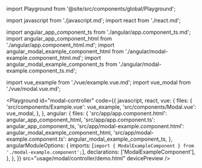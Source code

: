 import Playground from '@site/src/components/global/Playground';

import javascript from './javascript.md';
import react from './react.md';

import angular_app_component_ts from './angular/app.component_ts.md';
import angular_app_component_html from './angular/app.component_html.md';
import angular_modal_example_component_html from './angular/modal-example.component_html.md';
import angular_modal_example_component_ts from './angular/modal-example.component_ts.md';

import vue_example from './vue/example.vue.md';
import vue_modal from './vue/modal.vue.md';

<Playground
  id="modal-controller"
  code={{
    javascript,
    react,
    vue: {
      files: {
        'src/components/Example.vue': vue_example,
        'src/components/Modal.vue': vue_modal,
      },
    },
    angular: {
      files: {
        'src/app/app.component.html': angular_app_component_html,
        'src/app/app.component.ts': angular_app_component_ts,
        'src/app/modal-example.component.html': angular_modal_example_component_html,
        'src/app/modal-example.component.ts': angular_modal_example_component_ts,
      },
      angularModuleOptions: {
        imports: [`import { ModalExampleComponent } from './modal-example.component';`],
        declarations: ['ModalExampleComponent'],
      },
    },
  }}
  src="usage/modal/controller/demo.html"
  devicePreview
/>
